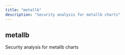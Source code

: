 ```yaml
---
title: "metallb"
description: "Security analysis for metallb charts"
---
```


## metallb

Security analysis for metallb charts
